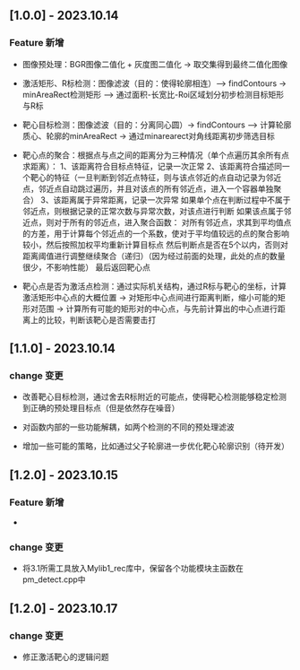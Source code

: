 ## [1.0.0] - 2023.10.14

### Feature 新增
 
 + 图像预处理：BGR图像二值化 + 灰度图二值化 -> 取交集得到最终二值化图像

 + 激活矩形、R标检测：图像滤波（目的：使得轮廓相连）—> findContours -> minAreaRect检测矩形 —> 通过面积-长宽比-Roi区域划分初步检测目标矩形与R标

 + 靶心目标检测：图像滤波（目的：分离同心圆）-> findContours —> 计算轮廓质心、轮廓的minAreaRect -> 通过minarearect对角线距离初步筛选目标

 + 靶心点的聚合：根据点与点之间的距离分为三种情况（单个点遍历其余所有点求距离）：
    1、该距离符合目标点特征，记录一次正常
    2、该距离符合描述同一个靶心的特征（一旦判断到邻近点特征，则与该点邻近的点自动记录为邻近点，邻近点自动跳过遍历，并且对该点的所有邻近点，进入一个容器单独聚合） 
    3、该距离属于异常距离，记录一次异常
    如果单个点在判断过程中不属于邻近点，则根据记录的正常次数与异常次数，对该点进行判断
    如果该点属于邻近点，则对于所有的邻近点，进入聚合函数：
        对所有邻近点，求其到平均值点的方差，用于计算每个邻近点的一个系数，使对于平均值较远的点的聚合影响较小，然后按照加权平均重新计算目标点
    然后判断点是否在5个以内，否则对距离阈值进行调整继续聚合（递归）（因为经过前面的处理，此处的点的数量很少，不影响性能）
    最后返回靶心点

 + 靶心点是否为激活点检测：通过实际机关结构，通过R标与靶心的坐标，计算激活矩形中心点的大概位置 
    -> 对矩形中心点间进行距离判断，缩小可能的矩形对范围 
    -> 计算所有可能的矩形对的中心点，与先前计算出的中心点进行距离上的比较，判断该靶心是否需要击打
 
## [1.1.0] - 2023.10.14

### change 变更

 + 改善靶心目标检测，通过舍去R标附近的可能点，使得靶心检测能够稳定检测到正确的预处理目标点（但是依然存在噪音）

 + 对函数内部的一些功能解耦，如两个检测的不同的预处理滤波

 + 增加一些可能的策略，比如通过父子轮廓进一步优化靶心轮廓识别（待开发）

 ## [1.2.0] - 2023.10.15

 ### Feature 新增
 + 

 ### change 变更
 + 将3.1所需工具放入Mylib1_rec库中，保留各个功能模块主函数在pm_detect.cpp中

 ## [1.2.0] - 2023.10.17

  ### change 变更
  + 修正激活靶心的逻辑问题